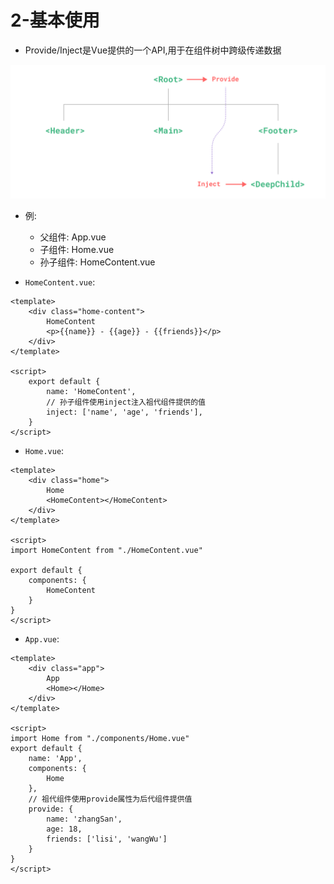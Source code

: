 # 2-基本使用

- Provide/Inject是Vue提供的一个API,用于在组件树中跨级传递数据

![provide-inject](../../img/provide-inject.png)

- 例:
    - 父组件: App.vue
    - 子组件: Home.vue
    - 孙子组件: HomeContent.vue

- `HomeContent.vue`:

```vue
<template>
    <div class="home-content">
        HomeContent
        <p>{{name}} - {{age}} - {{friends}}</p>
    </div>
</template>

<script>
    export default {
        name: 'HomeContent',
        // 孙子组件使用inject注入祖代组件提供的值
        inject: ['name', 'age', 'friends'],
    }
</script>
```

- `Home.vue`:

```vue
<template>
    <div class="home">
        Home
        <HomeContent></HomeContent>
    </div>
</template>

<script>
import HomeContent from "./HomeContent.vue"

export default {
    components: {
        HomeContent
    }
}
</script>
```

- `App.vue`:

```vue
<template>
    <div class="app">
        App
        <Home></Home>
    </div>
</template>

<script>
import Home from "./components/Home.vue"
export default {
    name: 'App',
    components: {
        Home
    },
    // 祖代组件使用provide属性为后代组件提供值
    provide: {
        name: 'zhangSan',
        age: 18,
        friends: ['lisi', 'wangWu']
    }
}
</script>
```